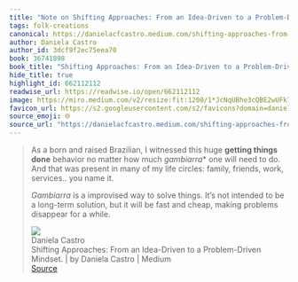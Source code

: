 ```yaml
---
title: "Note on Shifting Approaches: From an Idea-Driven to a Problem-Driven Mindset. | by Daniela Castro | Medium via Daniela Castro"
tags: folk-creations
canonical: https://danielacfcastro.medium.com/shifting-approaches-from-an-idea-driven-to-a-problem-driven-mindset-262439615395
author: Daniela Castro
author_id: 3dcf9f2ec75eea70
book: 36741898
book_title: "Shifting Approaches: From an Idea-Driven to a Problem-Driven Mindset. | by Daniela Castro | Medium"
hide_title: true
highlight_id: 662112112
readwise_url: https://readwise.io/open/662112112
image: https://miro.medium.com/v2/resize:fit:1200/1*JcNqUBhe3cQBE2wUFk730g.jpeg
favicon_url: https://s2.googleusercontent.com/s2/favicons?domain=danielacfcastro.medium.com
source_emoji: 🌐
source_url: "https://danielacfcastro.medium.com/shifting-approaches-from-an-idea-driven-to-a-problem-driven-mindset-262439615395#:~:text=As%20a%20born,for%20a%20while."
---
```


> As a born and raised Brazilian, I witnessed this huge **getting things done** behavior no matter how much *gambiarra** one will need to do. And that was present in many of my life circles: family, friends, work, services.. you name it.
> 
> *Gambiarra* is a improvised way to solve things. It’s not intended to be a long-term solution, but it will be fast and cheap, making problems disappear for a while.
> <div class="quoteback-footer"><div class="quoteback-avatar"><img class="mini-favicon" src="https://s2.googleusercontent.com/s2/favicons?domain=danielacfcastro.medium.com"></div><div class="quoteback-metadata"><div class="metadata-inner"><span style="display:none">FROM:</span><div aria-label="Daniela Castro" class="quoteback-author"> Daniela Castro</div><div aria-label="Shifting Approaches: From an Idea-Driven to a Problem-Driven Mindset. | by Daniela Castro | Medium" class="quoteback-title"> Shifting Approaches: From an Idea-Driven to a Problem-Driven Mindset. | by Daniela Castro | Medium</div></div></div><div class="quoteback-backlink"><a target="_blank" aria-label="go to the full text of this quotation" rel="noopener" href="https://danielacfcastro.medium.com/shifting-approaches-from-an-idea-driven-to-a-problem-driven-mindset-262439615395#:~:text=As%20a%20born,for%20a%20while." class="quoteback-arrow"> Source</a></div></div>
